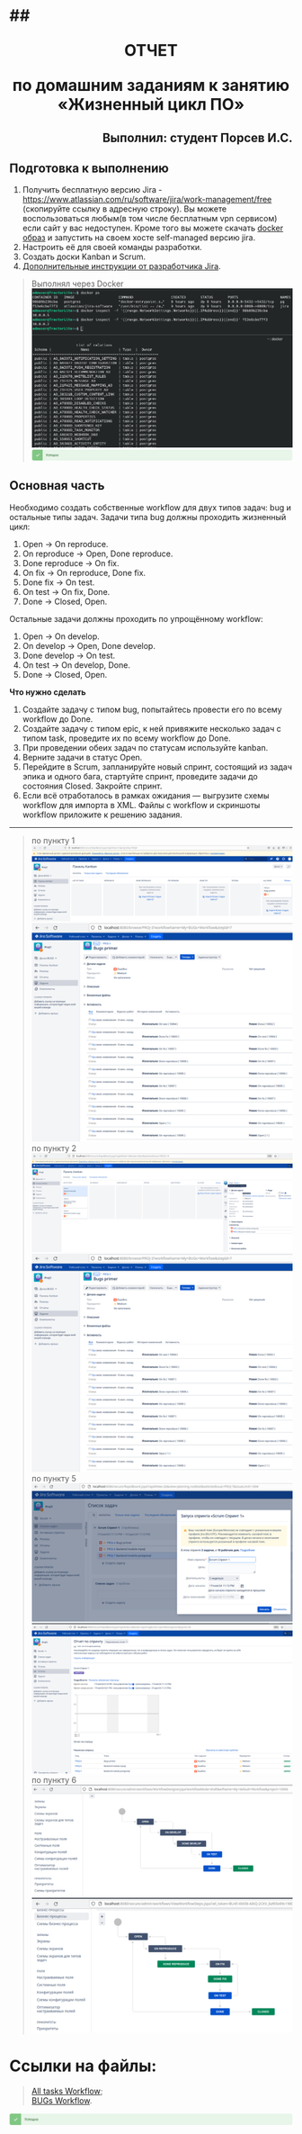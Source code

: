 # ## <p style="text-align: center;">ОТЧЕТ</p> <p style="text-align: center;">по домашним заданиям к занятию «Жизненный цикл ПО»</p>
## <p style="text-align: right;">Выполнил: студент Порсев И.С.</p>

## Подготовка к выполнению

1. Получить бесплатную версию Jira - https://www.atlassian.com/ru/software/jira/work-management/free (скопируйте ссылку в адресную строку). Вы можете воспользоваться любым(в том числе бесплатным vpn сервисом) если сайт у вас недоступен. Кроме того вы можете скачать [docker образ](https://hub.docker.com/r/atlassian/jira-software/#) и запустить на своем хосте self-managed версию jira.
2. Настроить её для своей команды разработки.
3. Создать доски Kanban и Scrum.
4. [Дополнительные инструкции от разработчика Jira](https://support.atlassian.com/jira-cloud-administration/docs/import-and-export-issue-workflows/).

>Выполнял через Docker
![localImage](./screen_IV.00.png) 
![localImage](./Yes.png)

## Основная часть

Необходимо создать собственные workflow для двух типов задач: bug и остальные типы задач. Задачи типа bug должны проходить жизненный цикл:

1. Open -> On reproduce.
2. On reproduce -> Open, Done reproduce.
3. Done reproduce -> On fix.
4. On fix -> On reproduce, Done fix.
5. Done fix -> On test.
6. On test -> On fix, Done.
7. Done -> Closed, Open.

Остальные задачи должны проходить по упрощённому workflow:

1. Open -> On develop.
2. On develop -> Open, Done develop.
3. Done develop -> On test.
4. On test -> On develop, Done.
5. Done -> Closed, Open.

**Что нужно сделать**

1. Создайте задачу с типом bug, попытайтесь провести его по всему workflow до Done. 
2. Создайте задачу с типом epic, к ней привяжите несколько задач с типом task, проведите их по всему workflow до Done. 
3. При проведении обеих задач по статусам используйте kanban. 
4. Верните задачи в статус Open.
5. Перейдите в Scrum, запланируйте новый спринт, состоящий из задач эпика и одного бага, стартуйте спринт, проведите задачи до состояния Closed. Закройте спринт.
6. Если всё отработалось в рамках ожидания — выгрузите схемы workflow для импорта в XML. Файлы с workflow и скриншоты workflow приложите к решению задания.

---
>по пункту 1
![localImage](./screen_IV.01.png)  
![localImage](./screen_IV.01_2.png)  
>по пункту 2
![localImage](./screen_IV.02.png)  
![localImage](./screen_IV.01_2.png)  
>по пункту 5
![localImage](./screen_IV.05.png)  
![localImage](./screen_IV.05_2.png)  
>по пункту 6
![localImage](./task_Workflow.png) 
![localImage](./bugs_Workflow.png) 

# Ссылки на файлы:
>[All tasks Workflow](./My%20default%20Workflow.xml);    
>[BUGs Workflow](./My%20BUGs%20Workflow.xml).     

![localImage](./Yes.png) 
